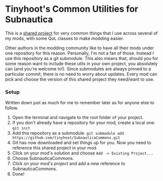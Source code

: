 # Tinyhoot's Common Utilities for Subnautica

This is a [shared project](https://learn.microsoft.com/en-us/xamarin/cross-platform/app-fundamentals/shared-projects) 
for very common things that I use across several of my mods, with some QoL classes to make modding easier.

Other authors in the modding community like to have all their mods under one repository for this reason. Personally,
I'm not a fan of those. Instead I use this repository as a git submodule. This also means that, should you for
some reason want to include these utils in your own project, you absolutely can (and you're welcome to!).
Since submodules are always pinned to a particular commit, there is no need to worry about updates. Every mod can
pick and choose the version of this shared project they need/want to use.

### Setup
Written down just as much for me to remember later as for anyone else to follow.

1. Open the terminal and navigate to the root folder of your project.
2. If you don't already have a repository for your mod, create a local one: `git init`
3. Add this repository as a submodule. `git submodule add https://github.com/tinyhoot/SubnauticaCommons.git`
4. Git has now downloaded and set things up for you. Now you need to reference this shared project in your mod.
5. Click on your mod's _solution_ and choose `Add -> Existing Project...`
6. Choose SubnauticaCommons.
7. Click on your mod's _project_ and add a new reference to SubnauticaCommons.
8. Done!